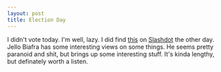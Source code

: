 ```yaml
--- 
layout: post
title: Election Day
---
```

I didn't vote today. I'm well, lazy.  I did find <a href="http://www.h2k.net/post/panels/keynote.mp3"> this</a> on <a href="http://slashdot.org">Slashdot</a> the other day.  Jello Biafra has some interesting views on some things.  He seems pretty paranoid and shit, but brings up some interesting stuff.  It's kinda lengthy, but definately worth a listen.
